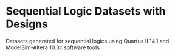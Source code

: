 # Sequential Logic Datasets with Designs
 Datasets generated for sequential logics using Quartus II 14.1 and ModelSim-Altera 10.3c software tools
